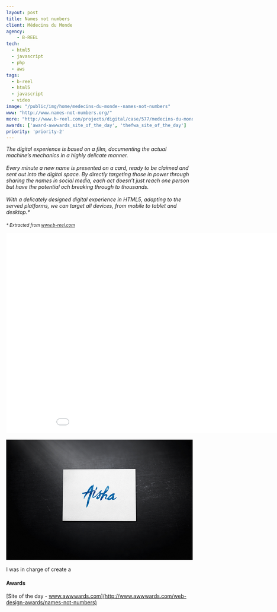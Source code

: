 ```yaml
---
layout: post
title: Names not numbers
client: Médecins du Monde
agency:
    - B-REEL
tech:
  - html5
  - javascript
  - php
  - aws
tags:
  - b-reel
  - html5
  - javascript
  - video
image: "/public/img/home/medecins-du-monde--names-not-numbers"
www: "http://www.names-not-numbers.org/"
more: "http://www.b-reel.com/projects/digital/case/577/medecins-du-monde"
awards: ['award-awwwards_site_of_the_day', 'thefwa_site_of_the_day']
priority: 'priority-2'
---
```


<p class="text">
<em>The digital experience is based on a film, documenting the actual machine’s mechanics in a highly delicate manner.
<br/><br/>
Every minute a new name is presented on a card, ready to be claimed and sent out into the digital space. By directly targeting those in power through sharing the names in social media, each act doesn’t just reach one person but have the potential och breaking through to thousands.
<br/><br/>
With a delicately designed digital experience in HTML5, adapting to the served platforms, we can target all devices, from mobile to tablet and desktop.*
</em><br/><br/>
<em><small>* Extracted from <a href="http://www.b-reel.com/projects/digital/case/577/medecins-du-monde" target="_blank">www.b-reel.com</a></small></em>
</p>

<iframe src="//player.vimeo.com/video/89640595?title=0&amp;byline=0&amp;portrait=0" width="960" height="540" frameborder="0" webkitallowfullscreen mozallowfullscreen allowfullscreen></iframe>

![](/public/img/names-not-numbers/aisha.jpg)

<p class="text">
I was in charge of create a
</p>

#### Awards ####
[Site of the day - www.awwwards.com](http://www.awwwards.com/web-design-awards/names-not-numbers)
